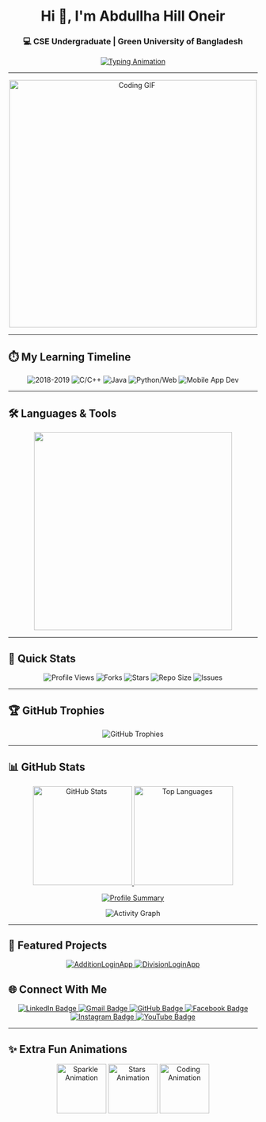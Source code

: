 <h1 align="center">Hi 👋, I'm Abdullha Hill Oneir</h1>
<h3 align="center">💻 CSE Undergraduate | Green University of Bangladesh </h3>

<p align="center">
  <a href="https://git.io/typing-svg">
    <img src="https://readme-typing-svg.herokuapp.com?font=Fira+Code&size=22&pause=1000&color=F85D7F&center=true&vCenter=true&width=500&lines=Android+App+Developer;Programmer;Tech+Enthusiast;Always+Learning+New+Things" alt="Typing Animation" />
  </a>
</p>

---

<p align="center">
  <img src="https://media.giphy.com/media/qgQUggAC3Pfv687qPC/giphy.gif" alt="Coding GIF" width="500" />
</p>

---

## ⏱️ My Learning Timeline  

<p align="center">

  <img src="https://img.shields.io/badge/2016–2019-Scout%20Experience-blue?style=for-the-badge" alt="2018-2019"/>
  <img src="https://img.shields.io/badge/2022-Started%20C%20%26%20C++-green?style=for-the-badge" alt="C/C++"/>
  <img src="https://img.shields.io/badge/2023-Learned%20Java-ff4500?style=for-the-badge" alt="Java"/>
  <img src="https://img.shields.io/badge/2024-Learned%20Python%20%26%20Web-green?style=for-the-badge" alt="Python/Web"/>
  <img src="https://img.shields.io/badge/2025-Mobile%20App%20Development-blueviolet?style=for-the-badge" alt="Mobile App Dev"/>
</p>

---

## 🛠️ Languages & Tools  

<p align="center">
  <img src="https://skillicons.dev/icons?i=c,cpp,java,python,html,css,js,php,mysql&theme=light" width="400"/>
</p>

---

## 📌 Quick Stats  

<p align="center">
  <img src="https://komarev.com/ghpvc/?username=abdullha69&label=Profile%20Views&color=0e75b6&style=for-the-badge" alt="Profile Views"/>
  <img src="https://img.shields.io/github/forks/abdullha69/AdditionLoginApp?style=for-the-badge&color=ED8B00" alt="Forks"/>
  <img src="https://img.shields.io/github/stars/abdullha69?style=for-the-badge&color=F85D7F" alt="Stars"/>
  <img src="https://img.shields.io/github/repo-size/abdullha69/AdditionLoginApp?style=for-the-badge&color=2BAD60" alt="Repo Size"/>
  <img src="https://img.shields.io/github/issues/abdullha69/AdditionLoginApp?style=for-the-badge&color=F4B400" alt="Issues"/>
</p>

---

## 🏆 GitHub Trophies  

<p align="center">
  <img src="https://github-profile-trophy.vercel.app/?username=abdullha69&theme=radical&no-frame=true&no-bg=true&margin-w=15&margin-h=15" alt="GitHub Trophies" />
</p>

---

## 📊 GitHub Stats  

<p align="center">
  <a href="https://github.com/abdullha69">
    <img src="https://github-readme-stats.vercel.app/api?username=abdullha69&show_icons=true&theme=radical&count_private=true" height="200" alt="GitHub Stats"/>
  </a>
  <a href="https://github.com/abdullha69">
    <img src="https://github-readme-stats.vercel.app/api/top-langs/?username=abdullha69&layout=compact&theme=radical" height="200" alt="Top Languages"/>
  </a>
</p>

<p align="center">
  <a href="https://github.com/abdullha69">
    <img src="https://github-profile-summary-cards.vercel.app/api/cards/profile-details?username=abdullha69&theme=radical" alt="Profile Summary"/>
  </a>
</p>

<p align="center">
  <img src="https://github-readme-activity-graph.vercel.app/graph?username=abdullha69&custom_title=Oneir's%20GitHub%20Activity%20Graph&bg_color=0D1117&color=7F3FBF&line=7F3FBF&point=7F3FBF&area_color=FFFFFF&title_color=FFFFFF&area=true" alt="Activity Graph" />
</p>

---

## 🌟 Featured Projects  

<p align="center">

  <!-- Project 1 -->
  <a href="https://github.com/abdullha69/AdditionLoginApp" target="_blank">
    <img src="https://github-readme-stats.vercel.app/api/pin/?username=abdullha69&repo=AdditionLoginApp&theme=radical&show_owner=true" alt="AdditionLoginApp" />
  </a>

  <!-- Project 2 -->
  <a href="https://github.com/abdullha69/DivisionLoginApp" target="_blank">
    <img src="https://github-readme-stats.vercel.app/api/pin/?username=abdullha69&repo=DivisionLoginApp&theme=radical&show_owner=true" alt="DivisionLoginApp" />
  </a>

  <!-- Project 3 (Example, just duplicate this block for new projects) -->
  <!--
  <a href="https://github.com/abdullha69/YourNewProject" target="_blank">
    <img src="https://github-readme-stats.vercel.app/api/pin/?username=abdullha69&repo=YourNewProject&theme=radical&show_owner=true" alt="YourNewProject" />
  </a>
  -->

</p>


## 🌐 Connect With Me  

<p align="center">
  <a href="https://www.linkedin.com/in/abdullha-hill-oneir-9b3880254/" target="_blank">
    <img src="https://img.shields.io/badge/LinkedIn-0A66C2?style=for-the-badge&logo=linkedin&logoColor=white" alt="LinkedIn Badge"/>
  </a>
  <a href="mailto:abdullahoneir@gmail.com">
    <img src="https://img.shields.io/badge/Gmail-D14836?style=for-the-badge&logo=gmail&logoColor=white" alt="Gmail Badge"/>
  </a>
  <a href="https://github.com/abdullha69">
    <img src="https://img.shields.io/badge/GitHub-171515?style=for-the-badge&logo=github&logoColor=white" alt="GitHub Badge"/>
  </a>
  <a href="https://www.facebook.com/abdullhahilloneirfb69" target="_blank">
    <img src="https://img.shields.io/badge/Facebook-1877F2?style=for-the-badge&logo=facebook&logoColor=white" alt="Facebook Badge"/>
  </a>
  <a href="https://www.instagram.com/abdullha_69/" target="_blank">
    <img src="https://img.shields.io/badge/Instagram-E4405F?style=for-the-badge&logo=instagram&logoColor=white" alt="Instagram Badge"/>
  </a>
  <a href="https://www.youtube.com/@abdullhahilloneir" target="_blank">
    <img src="https://img.shields.io/badge/YouTube-FF0000?style=for-the-badge&logo=youtube&logoColor=white" alt="YouTube Badge"/>
  </a>
</p>

---

## ✨ Extra Fun Animations  

<p align="center">
  <img src="https://media.giphy.com/media/3oEjI6SIIHBdRxXI40/giphy.gif" width="100" alt="Sparkle Animation"/>
  <img src="https://media.giphy.com/media/l0HlSNOxJB956qwfK/giphy.gif" width="100" alt="Stars Animation"/>
  <img src="https://media.giphy.com/media/xT5LMHxhOfscxPfIfm/giphy.gif" width="100" alt="Coding Animation"/>
</p>
